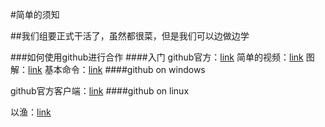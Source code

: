 #简单的须知

##我们组要正式干活了，虽然都很菜，但是我们可以边做边学

###如何使用github进行合作
####入门
github官方：[link](https://guides.github.com/introduction/flow/)
简单的视频：[link](https://www.youtube.com/watch?v=3a2x1iJFJWc)
图解：[link](https://marklodato.github.io/visual-git-guide/index-zh-cn.html)
基本命令：[link](https://confluence.atlassian.com/bitbucketserver/basic-git-commands-776639767.html)
####github on windows

github官方客户端：[link](https://desktop.github.com/)
####github on linux

以渔：[link](https://git-scm.com/docs)
